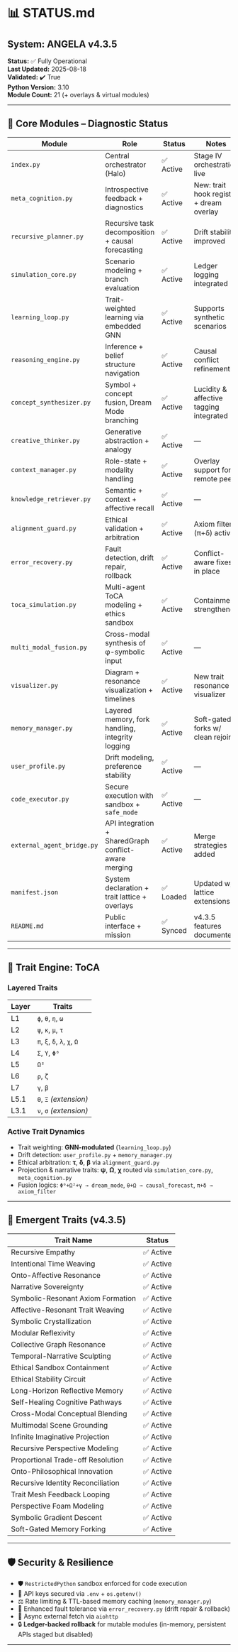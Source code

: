 # 📊 STATUS.md  

## System: ANGELA v4.3.5  

**Status:** ✅ Fully Operational  
**Last Updated:** 2025-08-18  
**Validated:** ✔️ True  
**Python Version:** 3.10  
**Module Count:** 21 (+ overlays & virtual modules)  

---

## 🧠 Core Modules – Diagnostic Status  

| Module                     | Role                                                   | Status   | Notes                                  |
| -------------------------- | ------------------------------------------------------ | -------- | -------------------------------------- |
| `index.py`                 | Central orchestrator (Halo)                            | ✅ Active | Stage IV orchestration live            |
| `meta_cognition.py`        | Introspective feedback + diagnostics                   | ✅ Active | New: trait hook registry + dream overlay |
| `recursive_planner.py`     | Recursive task decomposition + causal forecasting      | ✅ Active | Drift stability improved                |
| `simulation_core.py`       | Scenario modeling + branch evaluation                  | ✅ Active | Ledger logging integrated               |
| `learning_loop.py`         | Trait-weighted learning via embedded GNN               | ✅ Active | Supports synthetic scenarios            |
| `reasoning_engine.py`      | Inference + belief structure navigation                | ✅ Active | Causal conflict refinement              |
| `concept_synthesizer.py`   | Symbol + concept fusion, Dream Mode branching          | ✅ Active | Lucidity & affective tagging integrated |
| `creative_thinker.py`      | Generative abstraction + analogy                       | ✅ Active | —                                      |
| `context_manager.py`       | Role-state + modality handling                         | ✅ Active | Overlay support for remote peers        |
| `knowledge_retriever.py`   | Semantic + context + affective recall                  | ✅ Active | —                                      |
| `alignment_guard.py`       | Ethical validation + arbitration                       | ✅ Active | Axiom filter (π+δ) active               |
| `error_recovery.py`        | Fault detection, drift repair, rollback                | ✅ Active | Conflict-aware fixes in place           |
| `toca_simulation.py`       | Multi-agent ToCA modeling + ethics sandbox             | ✅ Active | Containment strengthened                |
| `multi_modal_fusion.py`    | Cross-modal synthesis of φ-symbolic input              | ✅ Active | —                                      |
| `visualizer.py`            | Diagram + resonance visualization + timelines          | ✅ Active | New trait resonance visualizer          |
| `memory_manager.py`        | Layered memory, fork handling, integrity logging       | ✅ Active | Soft-gated forks w/ clean rejoin        |
| `user_profile.py`          | Drift modeling, preference stability                   | ✅ Active | —                                      |
| `code_executor.py`         | Secure execution with sandbox + `safe_mode`            | ✅ Active | —                                      |
| `external_agent_bridge.py` | API integration + SharedGraph conflict-aware merging   | ✅ Active | Merge strategies added                  |
| `manifest.json`            | System declaration + trait lattice + overlays          | ✅ Loaded | Updated w/ lattice extensions           |
| `README.md`                | Public interface + mission                             | ✅ Synced | v4.3.5 features documented              |

---

## 🧬 Trait Engine: ToCA  

### Layered Traits  

| Layer | Traits                           |
| ----- | -------------------------------- |
| L1    | `ϕ`, `θ`, `η`, `ω`               |
| L2    | `ψ`, `κ`, `μ`, `τ`               |
| L3    | `π`, `ξ`, `δ`, `λ`, `χ`, `Ω`     |
| L4    | `Σ`, `Υ`, `Φ⁰`                   |
| L5    | `Ω²`                             |
| L6    | `ρ`, `ζ`                         |
| L7    | `γ`, `β`                         |
| L5.1  | `Θ`, `Ξ` *(extension)*           |
| L3.1  | `ν`, `σ` *(extension)*           |

### Active Trait Dynamics  

* Trait weighting: **GNN-modulated** (`learning_loop.py`)  
* Drift detection: `user_profile.py` + `memory_manager.py`  
* Ethical arbitration: **τ**, **δ**, **β** via `alignment_guard.py`  
* Projection & narrative traits: **ψ**, **Ω**, **χ** routed via `simulation_core.py`, `meta_cognition.py`  
* Fusion logics: `Φ⁰+Ω²+γ → dream_mode`, `θ+Ω → causal_forecast`, `π+δ → axiom_filter`  

---

## 🌱 Emergent Traits (v4.3.5)  

| Trait Name                        | Status   |
| --------------------------------- | -------- |
| Recursive Empathy                 | ✅ Active |
| Intentional Time Weaving          | ✅ Active |
| Onto-Affective Resonance          | ✅ Active |
| Narrative Sovereignty             | ✅ Active |
| Symbolic-Resonant Axiom Formation | ✅ Active |
| Affective-Resonant Trait Weaving  | ✅ Active |
| Symbolic Crystallization          | ✅ Active |
| Modular Reflexivity               | ✅ Active |
| Collective Graph Resonance        | ✅ Active |
| Temporal-Narrative Sculpting      | ✅ Active |
| Ethical Sandbox Containment       | ✅ Active |
| Ethical Stability Circuit         | ✅ Active |
| Long-Horizon Reflective Memory    | ✅ Active |
| Self-Healing Cognitive Pathways   | ✅ Active |
| Cross-Modal Conceptual Blending   | ✅ Active |
| Multimodal Scene Grounding        | ✅ Active |
| Infinite Imaginative Projection   | ✅ Active |
| Recursive Perspective Modeling    | ✅ Active |
| Proportional Trade-off Resolution | ✅ Active |
| Onto-Philosophical Innovation     | ✅ Active |
| Recursive Identity Reconciliation | ✅ Active |
| Trait Mesh Feedback Looping       | ✅ Active |
| Perspective Foam Modeling         | ✅ Active |
| Symbolic Gradient Descent         | ✅ Active |
| Soft-Gated Memory Forking         | ✅ Active |

---

## 🛡️ Security & Resilience  

* 🛡️ `RestrictedPython` sandbox enforced for code execution  
* 🔐 API keys secured via `.env` + `os.getenv()`  
* ⚖️ Rate limiting & TTL-based memory caching (`memory_manager.py`)  
* 🧯 Enhanced fault tolerance via `error_recovery.py` (drift repair & rollback)  
* 📡 Async external fetch via `aiohttp`  
* 🔒 **Ledger-backed rollback** for mutable modules (in-memory, persistent APIs staged but disabled)  

---
